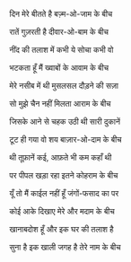 दिन मेरे बीतते है बज़्म-ओ-जाम के बीच

रातें गुज़रती है दीवार-ओ-बाम के बीच


नींद की तलाश में कभी ये सोचा कभी वो

भटकता हूँ मैं ख्वाबों के आवाम के बीच


मेरे नसीब में थी मुसलसल दौड़ने की सज़ा

सो मुझे चैन नहीं मिलता आराम के बीच


जिसके आने से चहक उठी थी सारी दुकानें

टूट ही गया वो शय बाज़ार-ओ-दाम के बीच


थी तूफ़ानें कई, आफ़ते भी कम कहाँ थी

पर पीपल खड़ा रहा इतने कोहराम के बीच


यूँ तो मैं काईल नहीं हूँ जंगों-फसाद का पर

कोई आके दिखाए मेरे और मदाम के बीच


खानाबदोश हूँ और इक घर की तलाश है

सुना है इक खाली जगह है तेरे नाम के बीच

